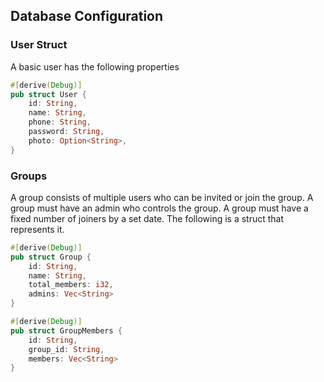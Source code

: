 ## Database Configuration 

### User Struct
A basic user has the following properties

```rust
#[derive(Debug)]
pub struct User {
    id: String,
    name: String,
    phone: String,
    password: String,
    photo: Option<String>,
}
```

### Groups
A group consists of multiple users who can be invited or join the group. A group must have an admin
who controls the group. A group must have a fixed number of joiners by a set date. The following is a struct that represents it.


```rust
#[derive(Debug)]
pub struct Group {
    id: String,
    name: String,
    total_members: i32,
    admins: Vec<String>
}
```

```rust
#[derive(Debug)]
pub struct GroupMembers {
    id: String,
    group_id: String,
    members: Vec<String> 
}
```



